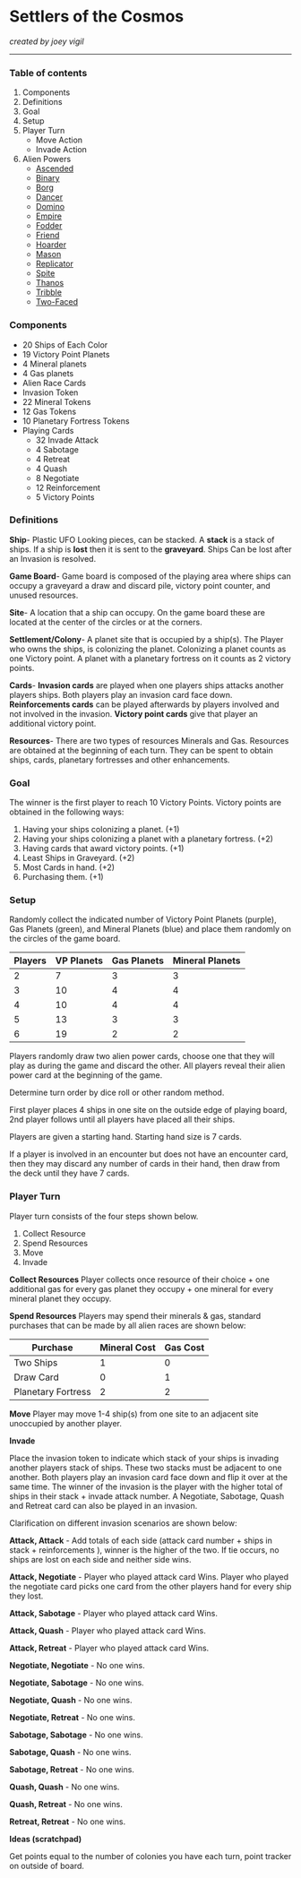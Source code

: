 # Settlers of the Cosmos

*created by joey vigil*

---

### Table of contents
1. Components
2. Definitions
3. Goal
4. Setup
5. Player Turn
   * Move Action
   * Invade Action
6. Alien Powers
   * [Ascended](https://joeyvigil.github.io/SOTC_rules/Powers/Ascended)
   * [Binary](https://joeyvigil.github.io/SOTC_rules/Powers/Binary)
   * [Borg](https://joeyvigil.github.io/SOTC_rules/Powers/Borg)
   * [Dancer](https://joeyvigil.github.io/SOTC_rules/Powers/Dancer)   
   * [Domino](https://joeyvigil.github.io/SOTC_rules/Powers/Domino)
   * [Empire](https://joeyvigil.github.io/SOTC_rules/Powers/Empire)
   * [Fodder](https://joeyvigil.github.io/SOTC_rules/Powers/Fodder)
   * [Friend](https://joeyvigil.github.io/SOTC_rules/Powers/Friend)
   * [Hoarder](https://joeyvigil.github.io/SOTC_rules/Powers/Hoarder)
   * [Mason](https://joeyvigil.github.io/SOTC_rules/Powers/Mason)
   * [Replicator](https://joeyvigil.github.io/SOTC_rules/Powers/Replicator)   
   * [Spite](https://joeyvigil.github.io/SOTC_rules/Powers/Spite)
   * [Thanos](https://joeyvigil.github.io/SOTC_rules/Powers/Thanos)
   * [Tribble](https://joeyvigil.github.io/SOTC_rules/Powers/Tribble)
   * [Two-Faced](https://joeyvigil.github.io/SOTC_rules/Powers/Two-Faced)

### Components
* 20 Ships of Each Color
* 19 Victory Point Planets
* 4 Mineral planets
* 4 Gas planets
* Alien Race Cards
* Invasion Token
* 22 Mineral Tokens
* 12 Gas Tokens
* 10 Planetary Fortress Tokens
* Playing Cards
  * 32 Invade Attack
  * 4 Sabotage
  * 4 Retreat
  * 4 Quash
  * 8 Negotiate
  * 12 Reinforcement
  * 5 Victory Points
### Definitions
**Ship**- Plastic UFO Looking pieces, can be stacked. A **stack** is a stack of ships. If a ship is **lost** then it is sent to the **graveyard**. Ships Can be lost after an Invasion is resolved.

**Game Board**- Game board is composed of the playing area where ships can occupy a graveyard a draw and discard pile, victory point counter, and unused resources.

**Site**- A location that a ship can occupy. On the game board these are located at the center of the circles or at the corners.

**Settlement/Colony**- A planet site that is occupied by a ship(s). The Player who owns the ships, is colonizing the planet. Colonizing a planet counts as one Victory point. A planet with a planetary fortress on it counts as 2 victory points.

**Cards**- **Invasion cards** are played when one players ships attacks another players ships. Both players play an invasion card face down. **Reinforcements cards** can be played afterwards by players involved and not involved in the invasion. **Victory point cards** give that player an additional victory point.

**Resources**- There are two types of resources Minerals and Gas. Resources are obtained at the beginning of each turn. They can be spent to obtain ships, cards, planetary fortresses and other enhancements.

### Goal
The winner is the first player to reach 10 Victory Points. Victory points are obtained in the following ways:
1. Having your ships colonizing a planet. (+1)
2. Having your ships colonizing a planet with a planetary fortress. (+2)
3. Having cards that award victory points. (+1)
4. Least Ships in Graveyard. (+2)
5. Most Cards in hand. (+2) 
6. Purchasing them. (+1)

### Setup 

Randomly collect the indicated number of Victory Point Planets (purple), Gas Planets (green), and Mineral Planets (blue) and place them randomly on the circles of the game board. 

Players | VP Planets | Gas Planets | Mineral Planets
------- | ------- | ------- | ------
2 | 7 | 3 | 3
3 | 10 | 4 | 4
4 | 10 | 4 | 4
5 | 13 | 3 | 3
6 | 19 | 2 | 2

Players randomly draw two alien power cards, choose one that they will play as during the game and discard the other. All players reveal their alien power card at the beginning of the game.

Determine turn order by dice roll or other random method.

First player places 4 ships in one site on the outside edge of playing board, 2nd player follows until all players have placed all their ships.

Players are given a starting hand. Starting hand size is 7 cards.

If a player is involved in an encounter but does not have an encounter card, then they may discard any number of cards in their hand, then draw from the deck until they have 7 cards.

### Player Turn
Player turn consists of the four steps shown below.

1. Collect Resource
2. Spend Resources
3. Move
4. Invade

**Collect Resources**
Player collects once resource of their choice + one additional gas for every gas planet they occupy + one mineral for every mineral planet they occupy.

**Spend Resources**
Players may spend their minerals & gas, standard purchases that can be made by all alien races are shown below:

Purchase | Mineral Cost | Gas Cost 
------- | ------- | ------- 
Two Ships | 1 | 0 
Draw Card | 0 | 1 
Planetary Fortress | 2 | 2

**Move**
Player may move 1-4 ship(s) from one site to an adjacent site unoccupied by another player.

**Invade**

Place the invasion token to indicate which stack of your ships is invading another players stack of ships. These two stacks must be adjacent to one another. Both players play an invasion card face down and flip it over at the same time. The winner of the invasion is the player with the higher total of ships in their stack + invade attack number. A Negotiate, Sabotage, Quash and Retreat card can also be played in an invasion. 

Clarification on different invasion scenarios are shown below:

**Attack, Attack** - Add totals of each side (attack card number + ships in stack + reinforcements ), winner is the higher of the two. If tie occurs, no ships are lost on each side and neither side wins.

**Attack, Negotiate** - Player who played attack card Wins. Player who played the negotiate card picks one card from the other players hand for every ship they lost.

**Attack, Sabotage** - Player who played attack card Wins. 

**Attack, Quash** - Player who played attack card Wins.

**Attack, Retreat** - Player who played attack card Wins.

**Negotiate, Negotiate** - No one wins.

**Negotiate, Sabotage** - No one wins.

**Negotiate, Quash** - No one wins.

**Negotiate, Retreat** - No one wins.

**Sabotage, Sabotage** - No one wins.

**Sabotage, Quash** - No one wins.

**Sabotage, Retreat** - No one wins.

**Quash, Quash** - No one wins.

**Quash, Retreat** - No one wins.

**Retreat, Retreat** - No one wins. 

**Ideas (scratchpad)**

Get points equal to the number of colonies you have each turn, point tracker on outside of board.
